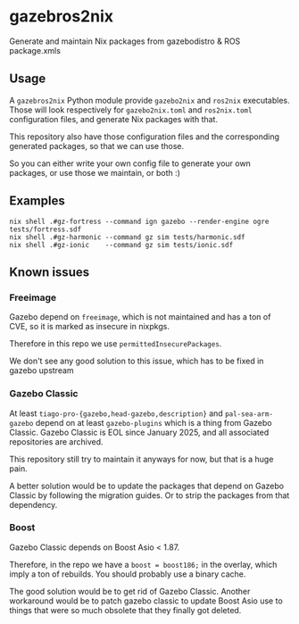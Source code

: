 # gazebros2nix

Generate and maintain Nix packages from gazebodistro & ROS package.xmls

## Usage

A `gazebros2nix` Python module provide `gazebo2nix` and `ros2nix` executables. Those will look respectively for `gazebo2nix.toml` and `ros2nix.toml` configuration files, and generate Nix packages with that.

This repository also have those configuration files and the corresponding generated packages, so that we can use those.

So you can either write your own config file to generate your own packages, or use those we maintain, or both :)

## Examples

```
nix shell .#gz-fortress --command ign gazebo --render-engine ogre tests/fortress.sdf
nix shell .#gz-harmonic --command gz sim tests/harmonic.sdf
nix shell .#gz-ionic    --command gz sim tests/ionic.sdf
```

## Known issues

### Freeimage

Gazebo depend on `freeimage`, which is not maintained and has a ton of CVE, so it is marked as insecure in nixpkgs.

Therefore in this repo we use `permittedInsecurePackages`.

We don't see any good solution to this issue, which has to be fixed in gazebo upstream

### Gazebo Classic

At least `tiago-pro-{gazebo,head-gazebo,description}` and `pal-sea-arm-gazebo` depend on at least `gazebo-plugins` which is a thing from Gazebo Classic. Gazebo Classic is EOL since January 2025, and all associated repositories are archived.

This repository still try to maintain it anyways for now, but that is a huge pain.

A better solution would be to update the packages that depend on Gazebo Classic by following the migration guides. Or to strip the packages from that dependency.

### Boost

Gazebo Classic depends on Boost Asio \< 1.87.

Therefore, in the repo we have a `boost = boost186;` in the overlay, which imply a ton of rebuilds. You should probably use a binary cache.

The good solution would be to get rid of Gazebo Classic. Another workaround would be to patch gazebo classic to update Boost Asio use to things that were so much obsolete that they finally got deleted.
